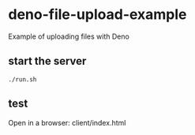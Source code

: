 # deno-file-upload-example
Example of uploading files with Deno

## start the server
```
./run.sh
```

## test

Open in a browser: client/index.html